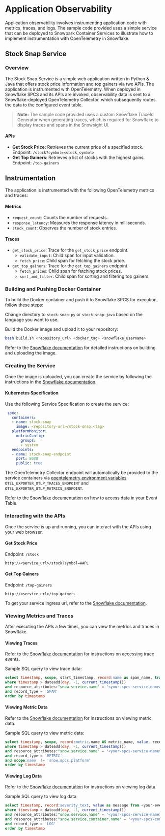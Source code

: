 # Application Observability
Application observability involves instrumenting application code with metrics, traces, and logs. 
The sample code provided uses a simple service that can be deployed to Snowpark Container Services to illustrate how to implement instrumentation with OpenTelemetry in Snowflake.

## Stock Snap Service

### Overview
The Stock Snap Service is a simple web application written in Python & Java that offers stock price information and top gainers via two APIs. 
The application is instrumented with OpenTelemetry. When deployed in Snowflake SPCS and its APIs are invoked, observability 
data is sent to a Snowflake-deployed OpenTelemetry Collector, which subsequently routes the data to the configured event table.

> **Note:** 
> The sample code provided uses a custom Snowflake TraceId Generator when generating traces, which is required for Snowflake to display traces and spans in the Snowsight UI.


#### APIs

- **Get Stock Price**: Retrieves the current price of a specified stock. Endpoint: `/stock?symbol=<stock_symbol>`
- **Get Top Gainers**: Retrieves a list of stocks with the highest gains. Endpoint: `/top-gainers`

## Instrumentation
The application is instrumented with the following OpenTelemetry metrics and traces:

#### Metrics
- `request_count`: Counts the number of requests.
- `response_latency`: Measures the response latency in milliseconds.
- `stock_count`: Observes the number of stock entries.

#### Traces
- `get_stock_price`: Trace for the `get_stock_price` endpoint.
  - `validate_input`: Child span for input validation.
  - `fetch_price`: Child span for fetching the stock price.
- `get_top_gainers`: Trace for the `get_top_gainers` endpoint.
  - `fetch_prices`: Child span for fetching stock prices.
  - `sort_and_filter`: Child span for sorting and filtering top gainers.

### Building and Pushing Docker Container

To build the Docker container and push it to Snowflake SPCS for execution, follow these steps:

Change directory to `stock-snap-py` or `stock-snap-java` based on the language you want to use.

Build the Docker image and upload it to your repository:
   ```bash
   bash build.sh <repository_url> <docker_tag> <snowflake_username>
   ```
Refer to the [Snowflake documentation](https://docs.snowflake.com/en/developer-guide/snowpark-container-services/tutorials/tutorial-1#build-an-image-and-upload) for detailed instructions on building and uploading the image.

### Creating the Service

Once the image is uploaded, you can create the service by following the instructions in the [Snowflake documentation](https://docs.snowflake.com/en/developer-guide/snowpark-container-services/tutorials/tutorial-1#create-a-service).

#### Kubernetes Specification

Use the following Service Specification to create the service:

```yaml
 spec:
   containers:
   - name: stock-snap
     image: <repository-url>/stock-snap:<tag>
   platformMonitor:
     metricConfig:
       groups:
       - system
   endpoints:
   - name: stock-snap-endpoint
     port: 8080
     public: true
```
The OpenTelemetry Collector endpoint will automatically be provided to the service containers via [opentelemetry environment variables](https://opentelemetry.io/docs/zero-code/net/configuration/#otlp) `OTEL_EXPORTER_OTLP_TRACES_ENDPOINT` and `OTEL_EXPORTER_OTLP_METRICS_ENDPOINT`.

Refer to the [Snowflake documentation](https://docs.snowflake.com/en/developer-guide/logging-tracing/event-table-setting-up) on how to access data in your Event Table.

### Interacting with the APIs

Once the service is up and running, you can interact with the APIs using your web browser.

#### Get Stock Price

Endpoint: `/stock`
```
http://<service_url>/stock?symbol=AAPL
```

#### Get Top Gainers

Endpoint: `/top-gainers`
```
http://<service_url>/top-gainers
```
To get your service ingress url, refer to the [Snowflake documentation](https://docs.snowflake.com/en/developer-guide/snowpark-container-services/tutorials/tutorial-1#use-the-service).

### Viewing Metrics and Traces

After executing the APIs a few times, you can view the metrics and traces in Snowflake.

#### Viewing Traces

Refer to the [Snowflake documentation](https://docs.snowflake.com/en/developer-guide/logging-tracing/tracing-accessing-events) for instructions on accessing trace events.

Sample SQL query to view trace data:
```sql
select timestamp, scope, start_timestamp, record:name as span_name, trace from <your-event-table>
where timestamp > dateadd(day, -1, current_timestamp())
and resource_attributes:"snow.service.name" = '<your-spcs-service-name>'
and record_type = 'SPAN'
order by timestamp
```

#### Viewing Metric Data

Refer to the [Snowflake documentation](https://docs.snowflake.com/en/developer-guide/logging-tracing/metrics-viewing-data) for instructions on viewing metric data.

Sample SQL query to view metric data:
```sql
select timestamp, scope, record:metric.name AS metric_name, value, record_attributes from <your-event-table>
where timestamp > dateadd(day, -1, current_timestamp())
and resource_attributes:"snow.service.name" = '<your-spcs-service-name>'
and record_type = 'METRIC'
and scope:name  != 'snow.spcs.platform'
order by timestamp
```

#### Viewing Log Data

Refer to the [Snowflake documentation](https://docs.snowflake.com/en/developer-guide/logging-tracing/logging-accessing-messages) for instructions on viewing log data.

Sample SQL query to view log data:
```sql
select timestamp, record:severity_text, value as message from <your-event-table>
where timestamp > dateadd(day, -1, current_timestamp())
and resource_attributes:"snow.service.name" = '<your-spcs-service-name>'
and resource_attributes:"snow.service.container.name" = '<your-spcs-container-name>'
and record_type = 'LOG'
order by timestamp
```
